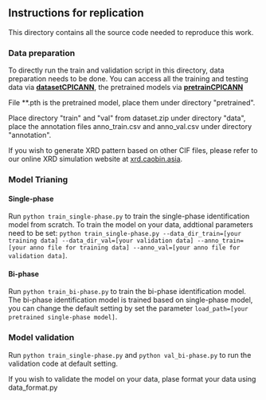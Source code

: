 ## Instructions for replication

This directory contains all the source code needed to reproduce this work.

### Data preparation

To directly run the train and validation script in this directory, data preparation needs to be done. You can access all the training and testing data via [**datasetCPICANN**](https://huggingface.co/datasets/caobin/datasetCPICANN), the pretrained models via [**pretrainCPICANN**](https://huggingface.co/caobin/pretrainCPICANN)

File **.pth is the pretrained model, place them under directory "pretrained".

Place directory "train" and "val" from dataset.zip under directory "data", place the annotation files anno_train.csv and anno_val.csv under directory "annotation".

If you wish to generate XRD pattern based on other CIF files, please refer to our online XRD simulation website at [xrd.caobin.asia](http://xrd.caobin.asia/).

### Model Trianing

#### Single-phase

Run ```python train_single-phase.py``` to train the single-phase identification model from scratch. To train the model on your data, addtional parameters need to be set: ```python train_single-phase.py --data_dir_train=[your training data] --data_dir_val=[your validation data] --anno_train=[your anno file for training data] --anno_val=[your anno file for validation data]```.

#### Bi-phase

Run ```python train_bi-phase.py``` to train the bi-phase identification model. The bi-phase identification model is trained based on single-phase model, you can change the default setting by set the parameter ```load_path=[your pretrained single-phase model]```.

### Model validation

Run ```python train_single-phase.py``` and ```python val_bi-phase.py``` to run the validation code at default setting.

If you wish to validate the model on your data, plase format your data using data_format.py

